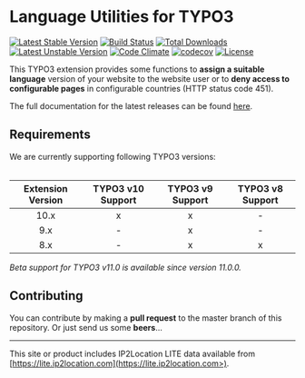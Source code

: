 Language Utilities for TYPO3
============================

[![Latest Stable Version](https://poser.pugx.org/leuchtfeuer/locate/v/stable)](https://packagist.org/packages/leuchtfeuer/locate)
[![Build Status](https://github.com/Leuchtfeuer/locate/workflows/Continous%20Integration/badge.svg)](https://github.com/Leuchtfeuer/locate/actions)
[![Total Downloads](https://poser.pugx.org/leuchtfeuer/locate/downloads)](https://packagist.org/leuchtfeuer/locate)
[![Latest Unstable Version](https://poser.pugx.org/leuchtfeuer/locate/v/unstable)](https://packagist.org/leuchtfeuer/locate)
[![Code Climate](https://codeclimate.com/github/Leuchtfeuer/locate/badges/gpa.svg)](https://codeclimate.com/github/Leuchtfeuer/locate)
[![codecov](https://codecov.io/gh/Leuchtfeuer/locate/branch/master/graph/badge.svg?token=0GcE422Ms1)](https://codecov.io/gh/Leuchtfeuer/locate)
[![License](https://poser.pugx.org/leuchtfeuer/locate/license)](https://packagist.org/packages/leuchtfeuer/locate)

This TYPO3 extension provides some functions to **assign a suitable language** version of your website to the website user or to 
**deny access to configurable pages** in configurable countries (HTTP status code 451).

The full documentation for the latest releases can be found [here](https://docs.typo3.org/p/leuchtfeuer/locate/master/en-us/).

## Requirements

We are currently supporting following TYPO3 versions:<br><br>

| Extension Version | TYPO3 v10 Support | TYPO3 v9 Support | TYPO3 v8 Support |
| :-: | :-: | :-: | :-: |
| 10.x              | x                 | x                | -                |
| 9.x               | -                 | x                | -                |
| 8.x               | -                 | x                | x                |

_Beta support for TYPO3 v11.0 is available since version 11.0.0._

## Contributing

You can contribute by making a **pull request** to the master branch of this repository. Or just send us some **beers**...

---
This site or product includes IP2Location LITE data available from [https://lite.ip2location.com](https://lite.ip2location.com>).

